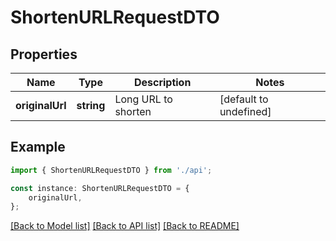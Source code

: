# ShortenURLRequestDTO


## Properties

Name | Type | Description | Notes
------------ | ------------- | ------------- | -------------
**originalUrl** | **string** | Long URL to shorten | [default to undefined]

## Example

```typescript
import { ShortenURLRequestDTO } from './api';

const instance: ShortenURLRequestDTO = {
    originalUrl,
};
```

[[Back to Model list]](../README.md#documentation-for-models) [[Back to API list]](../README.md#documentation-for-api-endpoints) [[Back to README]](../README.md)
